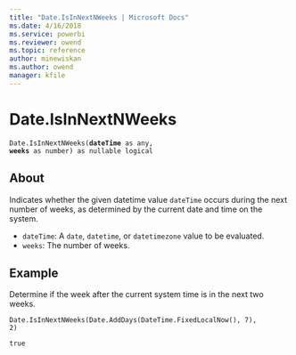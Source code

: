 ```yaml
---
title: "Date.IsInNextNWeeks | Microsoft Docs"
ms.date: 4/16/2018
ms.service: powerbi
ms.reviewer: owend
ms.topic: reference
author: minewiskan
ms.author: owend
manager: kfile
---
```

# Date.IsInNextNWeeks
<code>Date.IsInNextNWeeks(**dateTime** as any, **weeks** as number) as nullable logical</code>

## About

Indicates whether the given datetime value <code>dateTime</code> occurs during the next number of weeks, as determined by the current date and time on the system. 
- <code>dateTime</code>: A <code>date</code>, <code>datetime</code>, or <code>datetimezone</code> value to be evaluated. 
- <code>weeks</code>: The number of weeks.

## Example 
Determine if the week after the current system time is in the next two weeks.

<code>Date.IsInNextNWeeks(Date.AddDays(DateTime.FixedLocalNow(), 7), 2)</code>

<code>true</code>

